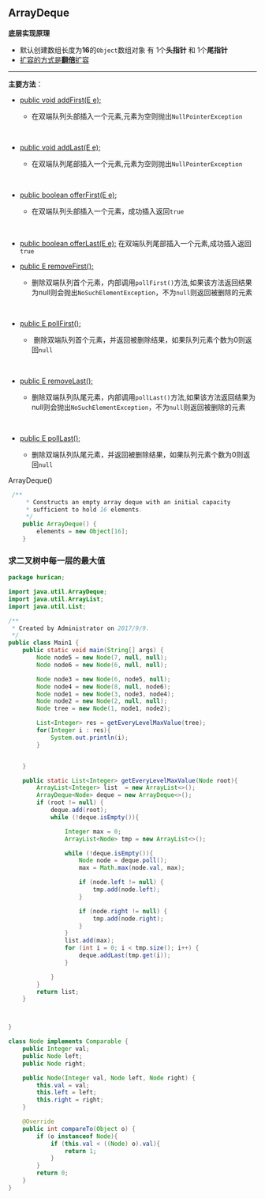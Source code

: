 ## ArrayDeque


**底层实现原理**
+ 默认创建数组长度为**16**的`Object`数组对象 有 1个**头指针** 和 1个**尾指针**
+ <a href="#constructor"> 扩容的方式是**翻倍**扩容 </a>


----
**主要方法**：
+ <a href="#addFirst"> public void addFirst(E e);</a>

  + 在双端队列头部插入一个元素,元素为空则抛出`NullPointerException`

    ​



+ <a href="#addLast"> public void addLast(E e); </a>

  + 在双端队列尾部插入一个元素,元素为空则抛出`NullPointerException`

    ​



+ <a href="#offerFirst"> public boolean offerFirst(E e); </a>

  + 在双端队列头部插入一个元素，成功插入返回`true`

    ​



+ <a href="#offerLast"> public boolean offerLast(E e);</a>
  在双端队列尾部插入一个元素,成功插入返回`true`

+ <a href="#removeFirst"> public E removeFirst(); </a>

  + 删除双端队列首个元素，内部调用`pollFirst()`方法,如果该方法返回结果为null则会抛出`NoSuchElementException`，不为`null`则返回被删除的元素

    ​



+ <a href="#pollFirst"> public E pollFirst(); </a>

  +  删除双端队列首个元素，并返回被删除结果，如果队列元素个数为0则返回`null`

    ​



+ <a href="#removeLast"> public E removeLast(); </a>

  + 删除双端队列队尾元素，内部调用`pollLast()`方法,如果该方法返回结果为null则会抛出`NoSuchElementException`，不为`null`则返回被删除的元素


  ​

+ <a href="#pollLast"> public E pollLast(); </a>

  + 删除双端队列队尾元素，并返回被删除结果，如果队列元素个数为0则返回`null`





<a name="constructor"> ArrayDeque() </a>
```java
 /**
     * Constructs an empty array deque with an initial capacity
     * sufficient to hold 16 elements.
     */
    public ArrayDeque() {
        elements = new Object[16];
    }
```


### 求二叉树中每一层的最大值
```java
package hurican;

import java.util.ArrayDeque;
import java.util.ArrayList;
import java.util.List;

/**
 * Created by Administrator on 2017/9/9.
 */
public class Main1 {
    public static void main(String[] args) {
        Node node5 = new Node(7, null, null);
        Node node6 = new Node(6, null, null);

        Node node3 = new Node(6, node5, null);
        Node node4 = new Node(8, null, node6);
        Node node1 = new Node(3, node3, node4);
        Node node2 = new Node(2, null, null);
        Node tree = new Node(1, node1, node2);

        List<Integer> res = getEveryLevelMaxValue(tree);
        for(Integer i : res){
            System.out.println(i);
        }


    }

    public static List<Integer> getEveryLevelMaxValue(Node root){
        ArrayList<Integer> list  = new ArrayList<>();
        ArrayDeque<Node> deque = new ArrayDeque<>();
        if (root != null) {
            deque.add(root);
            while (!deque.isEmpty()){

                Integer max = 0;
                ArrayList<Node> tmp = new ArrayList<>();

                while (!deque.isEmpty()){
                    Node node = deque.poll();
                    max = Math.max(node.val, max);

                    if (node.left != null) {
                        tmp.add(node.left);
                    }

                    if (node.right != null) {
                        tmp.add(node.right);
                    }
                }
                list.add(max);
                for (int i = 0; i < tmp.size(); i++) {
                    deque.addLast(tmp.get(i));
                }

            }
        }
        return list;
    }



}

class Node implements Comparable {
    public Integer val;
    public Node left;
    public Node right;

    public Node(Integer val, Node left, Node right) {
        this.val = val;
        this.left = left;
        this.right = right;
    }

    @Override
    public int compareTo(Object o) {
        if (o instanceof Node){
            if (this.val < ((Node) o).val){
                return 1;
            }
        }
        return 0;
    }
}

```
